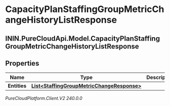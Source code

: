 # CapacityPlanStaffingGroupMetricChangeHistoryListResponse

## ININ.PureCloudApi.Model.CapacityPlanStaffingGroupMetricChangeHistoryListResponse

## Properties

|Name | Type | Description | Notes|
|------------ | ------------- | ------------- | -------------|
| **Entities** | [**List&lt;StaffingGroupMetricChangeResponse&gt;**](StaffingGroupMetricChangeResponse) |  | [optional] |



_PureCloudPlatform.Client.V2 240.0.0_
